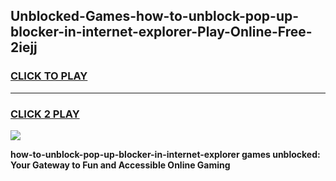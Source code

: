 
## Unblocked-Games-how-to-unblock-pop-up-blocker-in-internet-explorer-Play-Online-Free-2iejj
<h3>
<a href="https://premium76.site?title=how-to-unblock-pop-up-blocker-in-internet-explorer&ref=26A">CLICK TO PLAY</a></h3>
<hr>

<h3>
<a href="https://premium76.site?title=how-to-unblock-pop-up-blocker-in-internet-explorer&ref=26A">CLICK 2 PLAY</a>
  
</h3>

<a href="https://premium76.site?title=how-to-unblock-pop-up-blocker-in-internet-explorer&ref=26A"><img src="https://clearcache.store/games.png"></a>


**how-to-unblock-pop-up-blocker-in-internet-explorer games unblocked: Your Gateway to Fun and Accessible Online Gaming**
